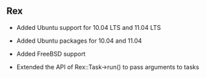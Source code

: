 Rex
---

-   Added Ubuntu support for 10.04 LTS and 11.04 LTS

-   Added Ubuntu packages for 10.04 and 11.04

-   Added FreeBSD support

-   Extended the API of Rex::Task-&gt;run() to pass arguments to tasks


